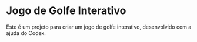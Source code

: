 # Jogo de Golfe Interativo
Este é um projeto para criar um jogo de golfe interativo, desenvolvido com a ajuda do Codex.

